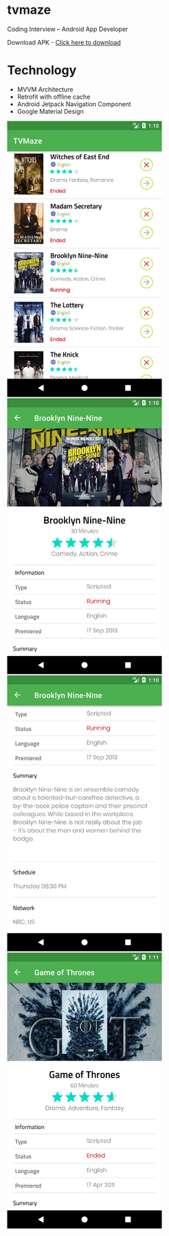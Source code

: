 # tvmaze

Coding Interview – Android App Developer

Download APK - <a href="/app-debug.apk">Click here to download</a>

# Technology
* MVVM Architecture
* Retrofit with offline cache
* Android Jetpack Navigation Component
* Google Material Design

<img src="/screenshots/Screenshot_1609053036.png" height="640"/><span>
<img src="/screenshots/Screenshot_1609053051.png" height="640"/></span>
<img src="/screenshots/Screenshot_1609053056.png" height="640"/></span>
<img src="/screenshots/Screenshot_1609053086.png" height="640"/></span>

